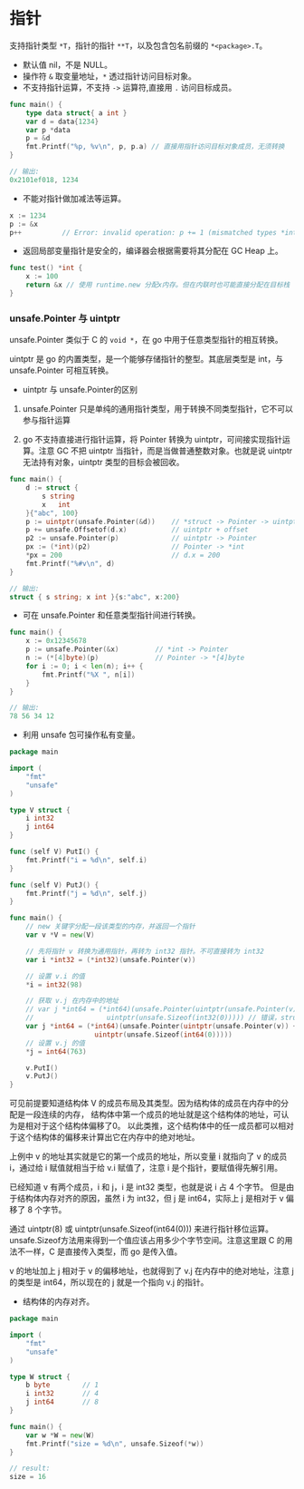 
指针
=========

支持指针类型 `*T`，指针的指针 `**T`，以及包含包名前缀的 `*<package>.T`。
- 默认值 nil，不是 NULL。
- 操作符 `&` 取变量地址，`*` 透过指针访问目标对象。
- 不支持指针运算，不支持 `->` 运算符,直接用 `.` 访问目标成员。

```go
func main() {
    type data struct{ a int }
    var d = data{1234}
    var p *data
    p = &d
    fmt.Printf("%p, %v\n", p, p.a) // 直接用指针访问目标对象成员，无须转换
}

// 输出:
0x2101ef018, 1234
```

- 不能对指针做加减法等运算。

```go
x := 1234
p := &x
p++          // Error: invalid operation: p += 1 (mismatched types *int and int)
```
- 返回局部变量指针是安全的，编译器会根据需要将其分配在 GC Heap 上。

```go
func test() *int {
    x := 100
    return &x // 使用 runtime.new 分配x内存。但在内联时也可能直接分配在目标栈
}
```

### unsafe.Pointer 与 uintptr

unsafe.Pointer 类似于 C 的 `void *`，在 go 中用于任意类型指针的相互转换。

uintptr 是 go 的内置类型，是一个能够存储指针的整型。其底层类型是 int，与 unsafe.Pointer 可相互转换。

- uintptr 与 unsafe.Pointer的区别

1. unsafe.Pointer 只是单纯的通用指针类型，用于转换不同类型指针，它不可以参与指针运算

2. go 不支持直接进行指针运算，将 Pointer 转换为 uintptr，可间接实现指针运算。注意 GC 不把 uintptr 当指针，而是当做普通整数对象。也就是说 uintptr 无法持有对象，uintptr 类型的目标会被回收。

```go
func main() {
    d := struct {
        s string
        x   int
    }{"abc", 100}
    p := uintptr(unsafe.Pointer(&d))    // *struct -> Pointer -> uintptr
    p += unsafe.Offsetof(d.x)           // uintptr + offset
    p2 := unsafe.Pointer(p)             // uintptr -> Pointer
    px := (*int)(p2)                    // Pointer -> *int
    *px = 200                           // d.x = 200
    fmt.Printf("%#v\n", d)
}

// 输出:
struct { s string; x int }{s:"abc", x:200}
```


- 可在 unsafe.Pointer 和任意类型指针间进行转换。

```go
func main() {
    x := 0x12345678
    p := unsafe.Pointer(&x)         // *int -> Pointer
    n := (*[4]byte)(p)              // Pointer -> *[4]byte
    for i := 0; i < len(n); i++ {
        fmt.Printf("%X ", n[i])
    }
}

// 输出:
78 56 34 12
```

- 利用 unsafe 包可操作私有变量。

```go
package main

import (
    "fmt"
    "unsafe"
)

type V struct {
    i int32
    j int64
}

func (self V) PutI() {
    fmt.Printf("i = %d\n", self.i)
}

func (self V) PutJ() {
    fmt.Printf("j = %d\n", self.j)
}

func main() {
    // new 关键字分配一段该类型的内存，并返回一个指针
    var v *V = new(V)

    // 先将指针 v 转换为通用指针，再转为 int32 指针。不可直接转为 int32
    var i *int32 = (*int32)(unsafe.Pointer(v))

    // 设置 v.i 的值
    *i = int32(98)

    // 获取 v.j 在内存中的地址
    // var j *int64 = (*int64)(unsafe.Pointer(uintptr(unsafe.Pointer(v)) +
    //                  uintptr(unsafe.Sizeof(int32(0))))) // 错误，struct 会内存对齐
    var j *int64 = (*int64)(unsafe.Pointer(uintptr(unsafe.Pointer(v)) +
                     uintptr(unsafe.Sizeof(int64(0)))))
    // 设置 v.j 的值
    *j = int64(763)

    v.PutI()
    v.PutJ()
}
```

可见前提要知道结构体 V 的成员布局及其类型。因为结构体的成员在内存中的分配是一段连续的内存，
结构体中第一个成员的地址就是这个结构体的地址，可认为是相对于这个结构体偏移了0。
以此类推，这个结构体中的任一成员都可以相对于这个结构体的偏移来计算出它在内存中的绝对地址。

上例中 v 的地址其实就是它的第一个成员的地址，所以变量 i 就指向了 v 的成员 i，通过给 i 赋值就相当于给 v.i 赋值了，注意 i 是个指针，要赋值得先解引用。

已经知道 v 有两个成员，i 和 j，i 是 int32 类型，也就是说 i 占 4 个字节。
但是由于结构体内存对齐的原因，虽然 i 为 int32，但 j 是 int64，实际上 j 是相对于 v 偏移了 8 个字节。

通过 uintptr(8) 或 uintptr(unsafe.Sizeof(int64(0))) 来进行指针移位运算。
unsafe.Sizeof方法用来得到一个值应该占用多少个字节空间。注意这里跟 C 的用法不一样，C 是直接传入类型，而 go 是传入值。

v 的地址加上 j 相对于 v 的偏移地址，也就得到了 v.j 在内存中的绝对地址，注意 j 的类型是 int64，所以现在的 j 就是一个指向 v.j 的指针。

- 结构体的内存对齐。

```go
package main

import (
    "fmt"
    "unsafe"
)

type W struct {
    b byte        // 1
    i int32       // 4
    j int64       // 8
}

func main() {
    var w *W = new(W)
    fmt.Printf("size = %d\n", unsafe.Sizeof(*w))
}

// result:
size = 16
```
